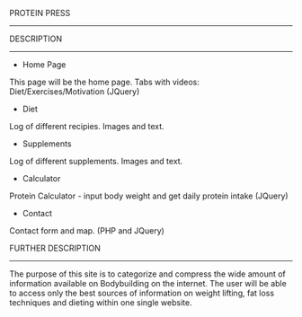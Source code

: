 PROTEIN PRESS
_____________



DESCRIPTION
____________

* Home Page

This page will be the home page.
Tabs with videos: Diet/Exercises/Motivation (JQuery)

* Diet

Log of different recipies. Images and text.

* Supplements

Log of different supplements. Images and text.

* Calculator

Protein Calculator - input body weight and get daily protein intake (JQuery)

* Contact

Contact form and map. (PHP and JQuery)


FURTHER DESCRIPTION
____________________

The purpose of this site is to categorize and compress the wide amount of information available on Bodybuilding on the internet. The user will be able to access only the best sources of information on weight lifting, fat loss techniques and dieting within one single website.